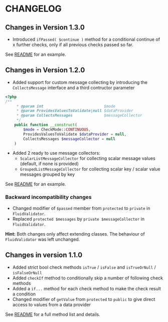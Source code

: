 # CHANGELOG

## Changes in Version 1.3.0

* Introduced `ifPassed( $continue )` method for a conditional continue of x further checks, only if all previous checks passed so far.

See [README](./README.md#conditional-skip-of-checks) for an example.

## Changes in Version 1.2.0

* Added support for custom message collecting by introducing the `CollectsMessage` interface 
and a third contructor parameter

```php
<?php
/**
	 * @param int                           $mode
	 * @param ProvidesValuesToValidate|null $dataProvider
	 * @param CollectsMessages              $messageCollector
	 */
	public function __construct(
		$mode = CheckMode::CONTINUOUS,
		ProvidesValuesToValidate $dataProvider = null,
		CollectsMessages $messageCollector = null
	)
```

* Added 2 ready to use message collectors:
  * `ScalarListMessageCollector` for collecting scalar message values (default, if none is provided)
  * `GroupedListMessageCollector` for collecting scalar key / scalar value messages grouped by key

See [README](./README.md#usage-with-message-collectors) for an example.

### Backward incompatibility changes

* Changed modifier of `$passed` member from `protected` to `private` in `FluidValidator`.
* Replaced `protected $messages` by `private $messageCollector` in `FluidValidator`.

**Hint:** Both changes only affect extending classes. 
The behaviour of `FluidValidator` was left unchanged. 

## Changes in version 1.1.0

* Added strict bool check methods `isTrue` / `isFalse` and `isTrueOrNull` / `isFalseOrNull`
* Added `checkIf` method to conditionally skip a number of following check methods
* Added a `if...` method for each check method to make the check result a condition
* Changed modifier of `getValue` from `protected` to `public` to give direct access to values from a data provider

See [README](./README.md) for a full method list and details.